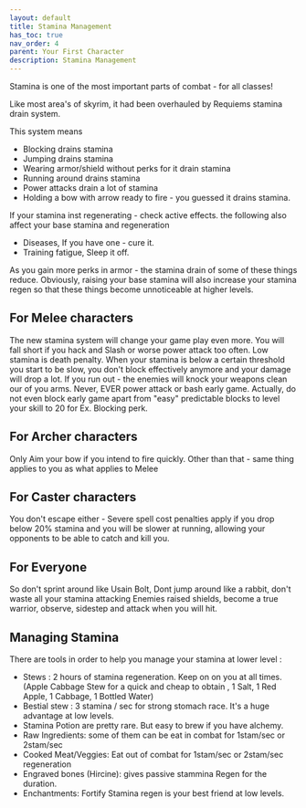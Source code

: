```yaml
---
layout: default
title: Stamina Management
has_toc: true
nav_order: 4
parent: Your First Character
description: Stamina Management
---
```


Stamina is one of the most important parts of combat - for all classes!

Like most area's of skyrim, it had been overhauled by Requiems stamina drain system.

This system means
* Blocking drains stamina
* Jumping drains stamina
* Wearing armor/shield without perks for it drain stamina
* Running around drains stamina
* Power attacks drain a lot of stamina
* Holding a bow with arrow ready to fire - you guessed it drains stamina. 

If your stamina inst regenerating - check active effects. the following also affect your base stamina and regeneration
* Diseases, If you have one - cure it.
* Training fatigue, Sleep it off.

As you gain more perks in armor - the stamina drain of some of these things reduce. Obviously, raising your base stamina will also increase your stamina regen so that these things become unnoticeable at higher levels.

## For Melee characters  

The new stamina system will change your game play even more. You will fall short if you hack and Slash or worse power attack too often. Low stamina is death penalty. When your stamina is below a certain threshold you start to be slow, you don't block effectively anymore and your damage will drop a lot. If you run out - the enemies will knock your weapons clean our of you arms. Never, EVER power attack or bash early game. Actually, do not even block early game apart from "easy" predictable blocks to level your skill to 20 for Ex. Blocking perk.

## For Archer characters  

Only Aim your bow if you intend to fire quickly. Other than that - same thing applies to you as what applies to Melee

## For Caster characters

You don't escape either - Severe spell cost penalties apply if you drop below 20% stamina and you will be slower at running, allowing your opponents to be able to catch and kill you.

## For Everyone
So don't sprint around like Usain Bolt, Dont jump around like a rabbit, don't waste all your stamina attacking Enemies raised shields, become a true warrior, observe, sidestep and attack when you will hit.


## Managing Stamina

There are tools in order to help you manage your stamina at lower level :

* Stews : 2 hours of stamina regeneration. Keep on on you at all times. (Apple Cabbage Stew for a quick and cheap to obtain , 1 Salt, 1 Red Apple, 1 Cabbage, 1 Bottled Water)
* Bestial stew : 3 stamina / sec for strong stomach race. It's a huge advantage at low levels.
* Stamina Potion are pretty rare. But easy to brew if you have alchemy.
* Raw Ingredients: some of them can be eat in combat for 1stam/sec or 2stam/sec
* Cooked Meat/Veggies: Eat out of combat for 1stam/sec or 2stam/sec regeneration
* Engraved bones (Hircine): gives passive stammina Regen for the duration. 
* Enchantments: Fortify Stamina regen is your best friend at low levels.

